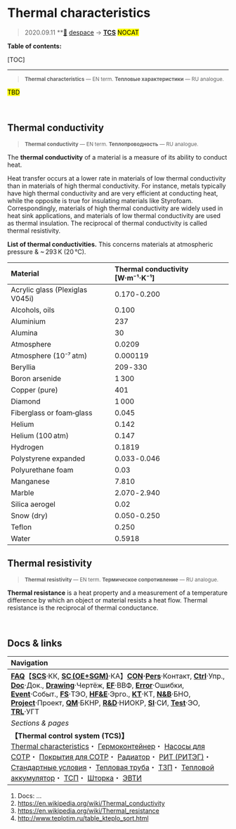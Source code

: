 # Thermal characteristics
> 2020.09.11 **[🚀](../index/index.md) [despace](index.md) → **[TCS](tcs.md)** <mark>NOCAT</mark>

**Table of contents:**

[TOC]

---

> <small>**Thermal characteristics** — EN term. **Тепловые характеристики** — RU analogue.</small>

<mark>TBD</mark>



<p style="page-break-after:always"> </p>

## Thermal conductivity
> <small>**Thermal conductivity** — EN term. **Теплопроводность** — RU analogue.</small>

The **thermal conductivity** of a material is a measure of its ability to conduct heat.

Heat transfer occurs at a lower rate in materials of low thermal conductivity than in materials of high thermal conductivity. For instance, metals typically have high thermal conductivity and are very efficient at conducting heat, while the opposite is true for insulating materials like Styrofoam. Correspondingly, materials of high thermal conductivity are widely used in heat sink applications, and materials of low thermal conductivity are used as thermal insulation. The reciprocal of thermal conductivity is called thermal resistivity.

**List of thermal conductivities.** This concerns materials at atmospheric pressure & ~ 293 K (20 ℃).

|Material|Thermal conductivity [W·m⁻¹·K⁻¹]|
|:-|:-|
|Acrylic glass (Plexiglas V045i)|0.170 ‑ 0.200|
|Alcohols, oils|0.100|
|Aluminium|237|
|Alumina|30|
|Atmosphere|0.0209|
|Atmosphere (10⁻⁷ atm)|0.000119|
|Beryllia|209 ‑ 330|
|Boron arsenide|1 300|
|Copper (pure)|401|
|Diamond|1 000|
|Fiberglass or foam‑glass|0.045|
|Helium|0.142|
|Helium (100 atm)|0.147|
|Hydrogen|0.1819|
|Polystyrene expanded|0.033 ‑ 0.046|
|Polyurethane foam|0.03|
|Manganese|7.810|
|Marble|2.070 ‑ 2.940|
|Silica aerogel|0.02|
|Snow (dry)|0.050 ‑ 0.250|
|Teflon|0.250|
|Water|0.5918|



## Thermal resistivity
> <small>**Thermal resistivity** — EN term. **Термическое сопротивление** — RU analogue.</small>

**Thermal resistance** is a heat property and a measurement of a temperature difference by which an object or material resists a heat flow. Thermal resistance is the reciprocal of thermal conductance.



<p style="page-break-after:always"> </p>

## Docs & links
|Navigation|
|:-|
|**[FAQ](faq.md)**【**[SCS](scs.md)**·КК, **[SC (OE+SGM)](sc.md)**·КА】**[CON](contact.md)·[Pers](person.md)**·Контакт, **[Ctrl](control.md)**·Упр., **[Doc](doc.md)**·Док., **[Drawing](drawing.md)**·Чертёж, **[EF](ef.md)**·ВВФ, **[Error](error.md)**·Ошибки, **[Event](event.md)**·Событ., **[FS](fs.md)**·ТЭО, **[HF&E](hfe.md)**·Эрго., **[KT](kt.md)**·КТ, **[N&B](nnb.md)**·БНО, **[Project](project.md)**·Проект, **[QM](qm.md)**·БКНР, **[R&D](rnd.md)**·НИОКР, **[SI](si.md)**·СИ, **[Test](test.md)**·ЭО, **[TRL](trl.md)**·УГТ|
|*Sections & pages*|
|**【Thermal control system (TCS)】**<br> [Thermal characteristics](thermal_chars.md)・ [Гермоконтейнер](гермоконтейнер.md)・ [Насосы для СОТР](сотр_насос.md)・ [Покрытия для СОТР](сотр_покрытия.md)・ [Радиатор](радиатор.md)・ [РИТ (РИТЭГ)](rtg.md)・ [Стандартные условия](sctp.md)・ [Тепловая труба](hp.md)・ [ТЗП](hs.md)・ [Тепловой аккумулятор](heat_bank.md)・ [ТСП](tsp.md)・ [Шторка](thermal_curtain.md)・ [ЭВТИ](mli.md)|

   1. Docs: …
   1. <https://en.wikipedia.org/wiki/Thermal_conductivity>
   1. <https://en.wikipedia.org/wiki/Thermal_resistance>
   1. <http://www.teplotim.ru/table_kteplo_sort.html>

